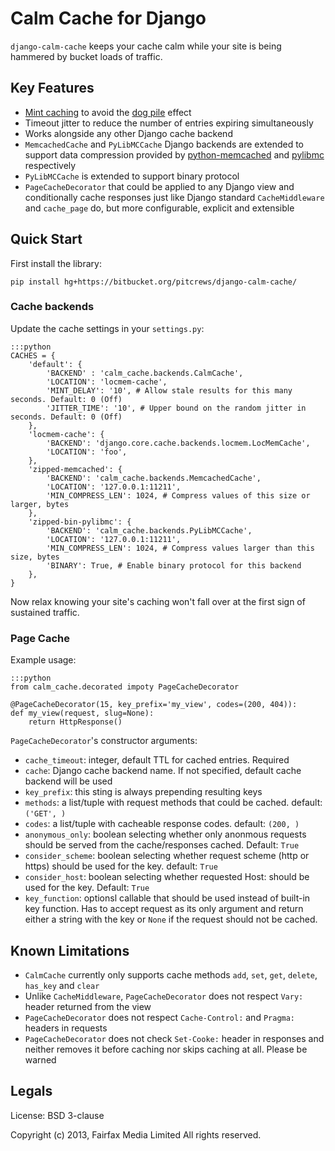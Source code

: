 # Calm Cache for Django

`django-calm-cache` keeps your cache calm while your site is being hammered by
bucket loads of traffic.

## Key Features

 * [Mint caching](http://djangosnippets.org/snippets/155/) to avoid the
   [dog pile](http://en.wikipedia.org/wiki/Cache_stampede) effect
 * Timeout jitter to reduce the number of entries expiring simultaneously
 * Works alongside any other Django cache backend
 * `MemcachedCache` and `PyLibMCCache` Django backends are extended to support
   data compression provided by [python-memcached](ftp://ftp.tummy.com/pub/python-memcached/)
   and [pylibmc](http://sendapatch.se/projects/pylibmc/) respectively
 * `PyLibMCCache` is extended to support binary protocol
 * `PageCacheDecorator` that could be applied to any Django view and
   conditionally cache responses just like Django standard `CacheMiddleware`
   and `cache_page` do, but more configurable, explicit and extensible

## Quick Start

First install the library:

    pip install hg+https://bitbucket.org/pitcrews/django-calm-cache/

### Cache backends

Update the cache settings in your `settings.py`:

    :::python
    CACHES = {
        'default': {
            'BACKEND' : 'calm_cache.backends.CalmCache',
            'LOCATION': 'locmem-cache',
            'MINT_DELAY': '10', # Allow stale results for this many seconds. Default: 0 (Off)
            'JITTER_TIME': '10', # Upper bound on the random jitter in seconds. Default: 0 (Off)
        },
        'locmem-cache': {
            'BACKEND': 'django.core.cache.backends.locmem.LocMemCache',
            'LOCATION': 'foo',
        },
        'zipped-memcached': {
            'BACKEND': 'calm_cache.backends.MemcachedCache',
            'LOCATION': '127.0.0.1:11211',
            'MIN_COMPRESS_LEN': 1024, # Compress values of this size or larger, bytes
        },
        'zipped-bin-pylibmc': {
            'BACKEND': 'calm_cache.backends.PyLibMCCache',
            'LOCATION': '127.0.0.1:11211',
            'MIN_COMPRESS_LEN': 1024, # Compress values larger than this size, bytes
            'BINARY': True, # Enable binary protocol for this backend
        },
    }

Now relax knowing your site's caching won't fall over at the first sign of sustained traffic.

### Page Cache

Example usage:

    :::python
    from calm_cache.decorated impoty PageCacheDecorator

    @PageCacheDecorator(15, key_prefix='my_view', codes=(200, 404)):
    def my_view(request, slug=None):
        return HttpResponse()

`PageCacheDecorator`'s constructor arguments:

 * `cache_timeout`: integer, default TTL for cached entries. Required
 * `cache`: Django cache backend name. If not specified, default cache
   backend will be used
 * `key_prefix`: this sting is always prepending resulting keys
 * `methods`: a list/tuple with request methods that could be cached.
   default: `('GET', )`
 * `codes`: a list/tuple with cacheable response codes. default: `(200, )`
 * `anonymous_only`: boolean selecting whether only anonmous requests
   should be served from the cache/responses cached. Default: `True`
 * `consider_scheme`: boolean selecting whether request scheme (http
   or https) should be used for the key. default: `True`
 * `consider_host`: boolean selecting whether requested Host: should
   be used for the key. Default: `True`
 * `key_function`: optionsl callable that should be used instead of
   built-in key function.
   Has to accept request as its only argument and return either
   a string with the key or `None` if the request should not be cached.

## Known Limitations

 * `CalmCache` currently only supports cache methods `add`, `set`, `get`, `delete`,
   `has_key` and `clear`
 * Unlike `CacheMiddleware`, `PageCacheDecorator` does not respect `Vary:`
   header returned from the view
 * `PageCacheDecorator` does not respect `Cache-Control:` and `Pragma:` headers
   in requests
 * `PageCacheDecorator` does not check `Set-Cooke:` header in responses and
   neither removes it before caching nor skips caching at all. Please be warned

## Legals

License: BSD 3-clause

Copyright (c) 2013, Fairfax Media Limited
All rights reserved.
